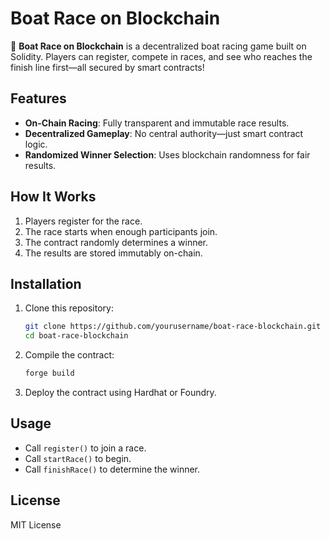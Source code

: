 # Boat Race on Blockchain

🚤 **Boat Race on Blockchain** is a decentralized boat racing game built on Solidity. Players can register, compete in races, and see who reaches the finish line first—all secured by smart contracts!

## Features
- **On-Chain Racing**: Fully transparent and immutable race results.
- **Decentralized Gameplay**: No central authority—just smart contract logic.
- **Randomized Winner Selection**: Uses blockchain randomness for fair results.

## How It Works
1. Players register for the race.
2. The race starts when enough participants join.
3. The contract randomly determines a winner.
4. The results are stored immutably on-chain. 

## Installation
1. Clone this repository: 
   ```sh 
   git clone https://github.com/yourusername/boat-race-blockchain.git
   cd boat-race-blockchain
   ```
2. Compile the contract:
   ```sh
   forge build
   ```
3. Deploy the contract using Hardhat or Foundry.

## Usage
- Call `register()` to join a race.
- Call `startRace()` to begin.
- Call `finishRace()` to determine the winner.

## License
MIT License
